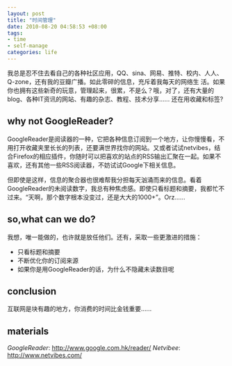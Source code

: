```yaml
---
layout: post
title: "时间管理"
date: 2010-08-20 04:58:53 +08:00
tags:
- time
- self-manage
categories: life
---
```


我总是忍不住去看自己的各种社区应用，QQ、sina、网易、推特、校内、人人、Q-zone，还有我的豆瓣广播。如此零碎的信息，充斥着我每天的网络生 活。如果你也拥有这些新奇的玩意，管理起来，很累，不是么？哦，对了，还有大量的blog、各种IT资讯的网站、有趣的杂志、教程、技术分享......
还在用收藏和标签?

why not GoogleReader?
---------------------

GoogleReader是阅读器的一种，它把各种信息订阅到一个地方，让你慢慢看，不用打开收藏夹里长长的列表，还要满世界找你的网站。又或者试试netvibes，结合Firefox的相应插件，你随时可以把喜欢的站点的RSS输出汇聚在一起。如果不喜欢，还有其他一些RSS阅读器，不妨试试Google下相关信息。

但即使是这样，信息的聚合器也很难帮我分担每天汹涌而来的信息。看着GoogleReader的未阅读数字，我总有种焦虑感。即使只看标题和摘要，我都忙不过来。“天啊，那个数字根本没变过，还是大大的1000+”。Orz......<!--more-->

so,what can we do?
-----------------
我想，唯一能做的，也许就是放任他们。还有，采取一些更激进的措施：

  *  只看标题和摘要
  *  不断优化你的订阅来源
  *  如果你是用GoogleReader的话，为什么不隐藏未读数目呢

conclusion
-------------
互联网是块有趣的地方，你消费的时间比金钱重要......

materials
----------
*GoogleReader*: <http://www.google.com.hk/reader/>
*Netvibee*: <http://www.netvibes.com/>
